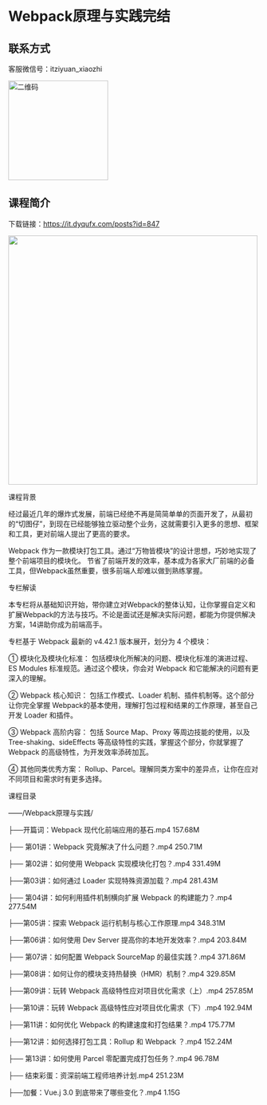 # Webpack原理与实践完结

## 联系方式

客服微信号：itziyuan_xiaozhi

<img src="https://ziyuanyun.oss-cn-guangzhou.aliyuncs.com/common/20240614073449/666b82192834a.jpg" width="200" height="200" alt="二维码">

## 课程简介

下载链接：https://it.dyqufx.com/posts?id=847

<img src="https://ziyuanyun.oss-cn-guangzhou.aliyuncs.com/yun/20240515152343/664462ffa38c0.jpg" width="500" alt="">

  课程背景

 经过最近几年的爆炸式发展，前端已经绝不再是简简单单的页面开发了，从最初的“切图仔”，到现在已经能够独立驱动整个业务，这就需要引入更多的思想、框架和工具，更对前端人提出了更高的要求。

 Webpack 作为一款模块打包工具。通过“万物皆模块”的设计思想，巧妙地实现了整个前端项目的模块化。 节省了前端开发的效率，基本成为各家大厂前端的必备工具，但Webpack虽然重要，很多前端人却难以做到熟练掌握。

 专栏解读

 本专栏将从基础知识开始，带你建立对Webpack的整体认知，让你掌握自定义和扩展Webpack的方法与技巧。不论是面试还是解决实际问题，都能为你提供解决方案，14讲助你成为前端高手。

 专栏基于 Webpack 最新的 v4.42.1 版本展开，划分为 4 个模块：

 ① 模块化及模块化标准： 包括模块化所解决的问题、模块化标准的演进过程、ES Modules 标准规范。通过这个模块，你会对 Webpack 和它能解决的问题有更深入的理解。

 ② Webpack 核心知识： 包括工作模式、Loader 机制、插件机制等。这个部分让你完全掌握 Webpack的基本使用，理解打包过程和结果的工作原理，甚至自己开发 Loader 和插件。

 ③ Webpack 高阶内容： 包括 Source Map、Proxy 等周边技能的使用，以及 Tree-shaking、sideEffects 等高级特性的实践，掌握这个部分，你就掌握了 Webpack 的高级特性，为开发效率添砖加瓦。

 ④ 其他同类优秀方案： Rollup、Parcel。理解同类方案中的差异点，让你在应对不同项目和需求时有更多选择。

 课程目录

 ——/Webpack原理与实践/

 ├──开篇词：Webpack 现代化前端应用的基石.mp4 157.68M

 ├── 第01讲：Webpack 究竟解决了什么问题？.mp4 250.71M

 ├── 第02讲：如何使用 Webpack 实现模块化打包？.mp4 331.49M

 ├──第03讲：如何通过 Loader 实现特殊资源加载？.mp4 281.43M

 ├── 第04讲：如何利用插件机制横向扩展 Webpack 的构建能力？.mp4 277.54M

 ├──第05讲：探索 Webpack 运行机制与核心工作原理.mp4 348.31M

 ├──第06讲：如何使用 Dev Server 提高你的本地开发效率？.mp4 203.84M

 ├── 第07讲：如何配置 Webpack SourceMap 的最佳实践？.mp4 371.86M

 ├──第08讲：如何让你的模块支持热替换（HMR）机制？.mp4 329.85M

 ├──第09讲：玩转 Webpack 高级特性应对项目优化需求（上）.mp4 257.85M

 ├──第10讲：玩转 Webpack 高级特性应对项目优化需求（下）.mp4 192.94M

 ├──第11讲：如何优化 Webpack 的构建速度和打包结果？.mp4 175.77M

 ├──第12讲：如何选择打包工具：Rollup 和 Webpack ？.mp4 152.24M

 ├── 第13讲：如何使用 Parcel 零配置完成打包任务？.mp4 96.78M

 ├── 结束彩蛋：资深前端工程师培养计划.mp4 251.23M

 ├──加餐：Vue.j 3.0 到底带来了哪些变化？.mp4 1.15G

  